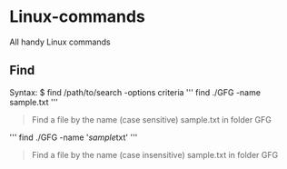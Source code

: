 # Linux-commands
All handy Linux commands

## Find
Syntax: $ find /path/to/search -options criteria
'''
find ./GFG -name sample.txt
'''
> Find a file by the name (case sensitive) sample.txt in folder GFG

'''
find ./GFG -name '*sample*txt'
'''
> Find a file by the name (case insensitive) sample.txt in folder GFG
